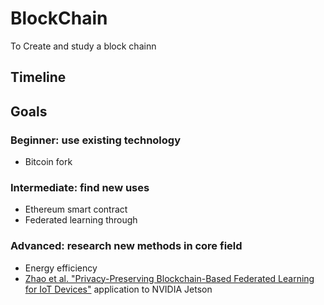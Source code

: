 # BlockChain
To Create and study a block chainn

## Timeline

## Goals

### Beginner: use existing technology
+ Bitcoin fork

### Intermediate: find new uses 
+ Ethereum smart contract
+ Federated learning through 

### Advanced: research new methods in core field
+ Energy efficiency
+ [Zhao et al. "Privacy-Preserving Blockchain-Based Federated Learning for IoT Devices"](https://arxiv.org/pdf/1906.10893.pdf) application to NVIDIA Jetson
